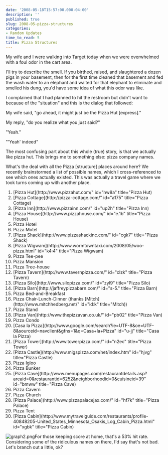 ```yaml
---
date: '2008-05-18T15:57:00.000-04:00'
description: ''
published: true
slug: 2008-05-pizza-structures
categories:
- Random Updates
time_to_read: 5
title: Pizza Structures
---
```


My wife and I were walking into Target today when we were overwhelmed with a foul odor in the cart area.

I'll try to describe the smell. If you birthed, raised, and slaughtered a dozen pigs in your basement, then for the first time cleaned that basement and fed the wash water to an elephant and waited for that elephant to eliminate and smelled his dung, you'd have some idea of what this odor was like.

I complained that I had planned to hit the restroom but didn't want to because of the "situation" and this is the dialog that followed:<br id="e1ug0" />


My wife said, "go ahead, it might just be the Pizza Hut [express]." <br id="zb300" />


My reply, "do you realize what you just said?"<br id="zb302" />


"Yeah."<br id="zb304" />


"'Yeah' indeed"

 The most confusing part about this whole (true) story, is that we actually like pizza hut. This brings me to something else: pizza company names.

What's the deal with all the Pizza [structure] places around here? We recently brainstormed a list of possible names, which I cross-referenced to see which ones actually existed. This was actually a travel game where we took turns coming up with another place.<br id="xes-1" />

<ol id="xes-2">

<li id="xes-3">[Pizza Hut](http://www.pizzahut.com/" id="hw8a" title="Pizza Hut)</li>

<li id="xes-4">[Pizza Cottage](http://pizza-cottage.com/" id="a175" title="Pizza Cottage)</li>

<li id="xes-5">[Pizza Inn](http://www.pizzainn.com/" id="up2h" title="Pizza Inn)</li>

<li id="xes-6">[Pizza House](http://www.pizzahouse.com/" id="e.1b" title="Pizza House)</li>

<li id="xes-7">Pizza Hotel</li>

<li id="xes-8">Pizza Motel</li>

<li id="xes-9">[Pizza Shack](http://www.pizzashackinc.com/" id="cgk7" title="Pizza Shack)</li>

<li id="xes-10">[Pizza Wigwam](http://www.wormtowntaxi.com/2008/05/woo-pizza.html" id="k4:4" title="Pizza Wigwam)</li>

<li id="xes-10">Pizza Tee-pee</li>

<li id="xes-10">Pizza Mansion</li>

<li id="xes-10">Pizza Tree-house</li>

<li id="xes-10">[Pizza Tavern](http://www.tavernpizza.com/" id="clzk" title="Pizza Tavern)</li>

<li id="xes-10">[Pizza Silo](http://www.silopizza.com/" id="zyl9" title="Pizza Silo)<br id="i:lj0" /></li>

<li id="xes-10">[Pizza Barn](http://jaffreypizzabarn.com/" id="s-5." title="Pizza Barn)<br id="w3:a0" /></li>

<li id="xes-10">Pizza Bed-and-Breakfast<br id="w3:a1" /></li>

<li id="xes-10">Pizza Chair-Lunch-Dinner (thanks [Mitch](http://www.mitchhedberg.net/" id="id:k" title="Mitch))</li>

<li id="xes-10">Pizza Stand</li>

<li id="xes-10">[Pizza Van](http://www.thepizzavan.co.uk/" id="pb02" title="Pizza Van)</li>

<li id="xes-10">Pizza Condo</li>

<li id="xes-10">[Casa la Pizza](http://www.google.com/search?ie=UTF-8&amp;oe=UTF-8&amp;sourceid=navclient&amp;gfns=1&amp;q=Casa+la+Pizza" id="u-jj" title="Casa la Pizza)</li>

<li id="xes-10" style="text-align: left;">[Pizza Tower](http://www.towerpizza.com/" id="n2ec" title="Pizza Tower)</li>

<li id="xes-10">[Pizza Castle](http://www.migspizza.com/net/index.htm" id="hjvg" title="Pizza Castle)</li>

<li id="xes-10">Pizza Igloo</li>

<li id="xes-10">Pizza Bunker</li>

<li id="xes-10">[Pizza Cave](http://www.menupages.com/restaurantdetails.asp?areaid=0&amp;restaurantid=6252&amp;neighborhoodid=0&amp;cuisineid=39" id="bmww" title="Pizza Cave)</li>

<li id="xes-10">Pizza Cavern</li>

<li id="xes-10">Pizza Church<br id="lwdi0" /></li>

<li id="xes-10">[Pizza Palace](http://www.pizzapalacejax.com/" id="hf7k" title="Pizza Palace)</li>

<li id="xes-10">Pizza Tent</li>

<li id="xes-10">[Pizza Cabin](http://www.mytravelguide.com/restaurants/profile-40848205-United_States_Minnesota_Osakis_Log_Cabin_Pizza.html" id="xgbk" title="Pizza Cabin)</li>

</ol>

![graph2.png](graph2.png)For those keeping score at home, that's a 53% hit rate. Considering some of the ridiculous names on there, I'd say that's not bad. Let's branch out a little, ok?